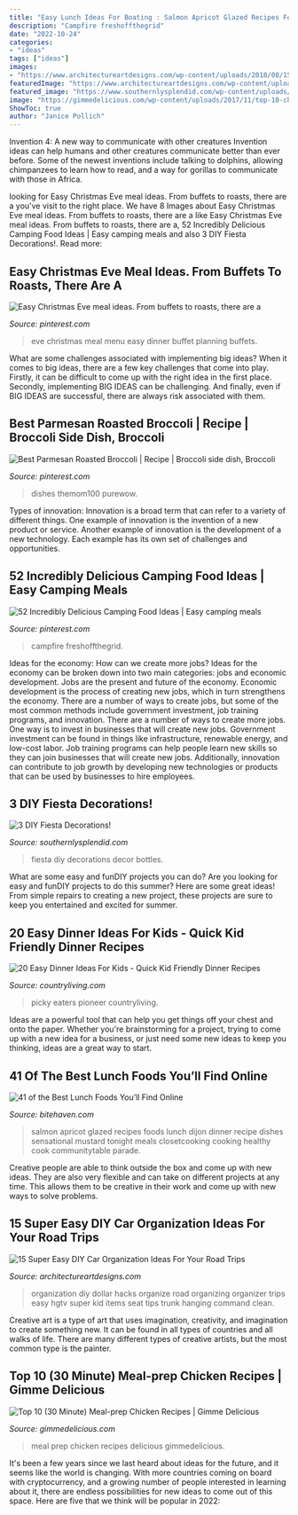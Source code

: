 ```yaml
---
title: "Easy Lunch Ideas For Boating : Salmon Apricot Glazed Recipes Foods Lunch Dijon Dinner Recipe Dishes Sensational Mustard Tonight Meals Closetcooking Cooking Healthy Cook Communitytable Parade"
description: "Campfire freshoffthegrid"
date: "2022-10-24"
categories:
- "ideas"
tags: ["ideas"]
images:
- "https://www.architectureartdesigns.com/wp-content/uploads/2018/08/15-Super-Easy-DIY-Car-Organization-Ideas-For-Your-Roadtrips-11.jpg"
featuredImage: "https://www.architectureartdesigns.com/wp-content/uploads/2018/08/15-Super-Easy-DIY-Car-Organization-Ideas-For-Your-Roadtrips-11.jpg"
featured_image: "https://www.southernlysplendid.com/wp-content/uploads/2017/05/IMG_3860.jpg"
image: "https://gimmedelicious.com/wp-content/uploads/2017/11/top-10-chicken-meal-prep-recipes.jpg"
ShowToc: true
author: "Janice Pollich"
---
```



Invention 4: A new way to communicate with other creatures
Invention ideas can help humans and other creatures communicate better than ever before. Some of the newest inventions include talking to dolphins, allowing chimpanzees to learn how to read, and a way for gorillas to communicate with those in Africa.

	

		
looking for Easy Christmas Eve meal ideas. From buffets to roasts, there are a you've visit to the right place. We have 8 Images about Easy Christmas Eve meal ideas. From buffets to roasts, there are a like Easy Christmas Eve meal ideas. From buffets to roasts, there are a, 52 Incredibly Delicious Camping Food Ideas | Easy camping meals and also 3 DIY Fiesta Decorations!. Read more:
		
    
## Easy Christmas Eve Meal Ideas. From Buffets To Roasts, There Are A

<img loading=lazy src="https://i.pinimg.com/736x/52/8a/80/528a80fc8e7d3b37833f9f97f118fca4.jpg" onerror="this.onerror=null;this.src='https://tse4.mm.bing.net/th?id=OIP.uxrmwRuU7Vw_CHpt5oyZXgHaOF&amp;pid=15.1';" alt="Easy Christmas Eve meal ideas. From buffets to roasts, there are a">

_Source: pinterest.com_

>eve christmas meal menu easy dinner buffet planning buffets. 

	

What are some challenges associated with implementing big ideas?
When it comes to big ideas, there are a few key challenges that come into play. Firstly, it can be difficult to come up with the right idea in the first place. Secondly, implementing BIG IDEAS can be challenging. And finally, even if BIG IDEAS are successful, there are always risk associated with them.

    
## Best Parmesan Roasted Broccoli | Recipe | Broccoli Side Dish, Broccoli

<img loading=lazy src="https://i.pinimg.com/736x/24/15/7e/24157ea072074582450e800386edce0b.jpg" onerror="this.onerror=null;this.src='https://tse3.mm.bing.net/th?id=OIP.mo2X4rf4hqK03BQyh8-KWQHaLH&amp;pid=15.1';" alt="Best Parmesan Roasted Broccoli | Recipe | Broccoli side dish, Broccoli">

_Source: pinterest.com_

>dishes themom100 purewow. 

	

Types of innovation:
Innovation is a broad term that can refer to a variety of different things. One example of innovation is the invention of a new product or service. Another example of innovation is the development of a new technology. Each example has its own set of challenges and opportunities.

    
## 52 Incredibly Delicious Camping Food Ideas | Easy Camping Meals

<img loading=lazy src="https://i.pinimg.com/736x/01/9d/ac/019dac10a3277407c3d5edc17f6bab2a.jpg" onerror="this.onerror=null;this.src='https://tse4.mm.bing.net/th?id=OIP.n2SN0XesQRiiuF7tZrRZtwHaLH&amp;pid=15.1';" alt="52 Incredibly Delicious Camping Food Ideas | Easy camping meals">

_Source: pinterest.com_

>campfire freshoffthegrid. 

	

Ideas for the economy: How can we create more jobs?
Ideas for the economy can be broken down into two main categories: jobs and economic development. Jobs are the present and future of the economy. Economic development is the process of creating new jobs, which in turn strengthens the economy. There are a number of ways to create jobs, but some of the most common methods include government investment, job training programs, and innovation.
There are a number of ways to create more jobs. One way is to invest in businesses that will create new jobs. Government investment can be found in things like infrastructure, renewable energy, and low-cost labor. Job training programs can help people learn new skills so they can join businesses that will create new jobs. Additionally, innovation can contribute to job growth by developing new technologies or products that can be used by businesses to hire employees.

    
## 3 DIY Fiesta Decorations!

<img loading=lazy src="https://www.southernlysplendid.com/wp-content/uploads/2017/05/IMG_3860.jpg" onerror="this.onerror=null;this.src='https://tse4.mm.bing.net/th?id=OIP.1eLfWa2M0O1Jqf_q-VYcewHaLH&amp;pid=15.1';" alt="3 DIY Fiesta Decorations!">

_Source: southernlysplendid.com_

>fiesta diy decorations decor bottles. 

	

What are some easy and funDIY projects you can do?
Are you looking for easy and funDIY projects to do this summer? Here are some great ideas! From simple repairs to creating a new project, these projects are sure to keep you entertained and excited for summer.

    
## 20 Easy Dinner Ideas For Kids - Quick Kid Friendly Dinner Recipes

<img loading=lazy src="https://hips.hearstapps.com/clv.h-cdn.co/assets/17/36/980x1466/gallery-1504724128-9405475934-ef3ee61670-z.jpg?resize=768:*" onerror="this.onerror=null;this.src='https://tse3.mm.bing.net/th?id=OIP.zXuAhIhy6vzKy1VFCeD2PwHaLF&amp;pid=15.1';" alt="20 Easy Dinner Ideas For Kids - Quick Kid Friendly Dinner Recipes">

_Source: countryliving.com_

>picky eaters pioneer countryliving. 

	

Ideas are a powerful tool that can help you get things off your chest and onto the paper. Whether you're brainstorming for a project, trying to come up with a new idea for a business, or just need some new ideas to keep you thinking, ideas are a great way to start.

    
## 41 Of The Best Lunch Foods You’ll Find Online

<img loading=lazy src="https://bitehaven.com/wp-content/uploads/2017/01/15-best-lunch-foods.jpg" onerror="this.onerror=null;this.src='https://tse2.mm.bing.net/th?id=OIP.6Vq4fO0EZv_ueC2rRCncbAHaLH&amp;pid=15.1';" alt="41 of the Best Lunch Foods You’ll Find Online">

_Source: bitehaven.com_

>salmon apricot glazed recipes foods lunch dijon dinner recipe dishes sensational mustard tonight meals closetcooking cooking healthy cook communitytable parade. 

	

Creative people are able to think outside the box and come up with new ideas. They are also very flexible and can take on different projects at any time. This allows them to be creative in their work and come up with new ways to solve problems.

    
## 15 Super Easy DIY Car Organization Ideas For Your Road Trips

<img loading=lazy src="https://www.architectureartdesigns.com/wp-content/uploads/2018/08/15-Super-Easy-DIY-Car-Organization-Ideas-For-Your-Roadtrips-11.jpg" onerror="this.onerror=null;this.src='https://tse4.mm.bing.net/th?id=OIP.nTmhqLtGs32wGEoyPObnNAHaLG&amp;pid=15.1';" alt="15 Super Easy DIY Car Organization Ideas For Your Road Trips">

_Source: architectureartdesigns.com_

>organization diy dollar hacks organize road organizing organizer trips easy hgtv super kid items seat tips trunk hanging command clean. 

	

Creative art is a type of art that uses imagination, creativity, and imagination to create something new. It can be found in all types of countries and all walks of life. There are many different types of creative artists, but the most common type is the painter.

    
## Top 10 (30 Minute) Meal-prep Chicken Recipes | Gimme Delicious

<img loading=lazy src="https://gimmedelicious.com/wp-content/uploads/2017/11/top-10-chicken-meal-prep-recipes.jpg" onerror="this.onerror=null;this.src='https://tse3.mm.bing.net/th?id=OIP.uehQNgrf0Oykig3Dqera7AHaLH&amp;pid=15.1';" alt="Top 10 (30 Minute) Meal-prep Chicken Recipes | Gimme Delicious">

_Source: gimmedelicious.com_

>meal prep chicken recipes delicious gimmedelicious. 

	

It's been a few years since we last heard about ideas for the future, and it seems like the world is changing. With more countries coming on board with cryptocurrency, and a growing number of people interested in learning about it, there are endless possibilities for new ideas to come out of this space. Here are five that we think will be popular in 2022: 

